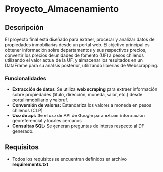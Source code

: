 # Proyecto_Almacenamiento

## Descripción

El proyecto final está diseñado para extraer, procesar y analizar datos de propiedades inmobiliarias desde un portal web. El objetivo principal es obtener información sobre departamentos y sus respectivos precios, convertir los precios de unidades de fomento (UF) a pesos chilenos utilizando el valor actual de la UF, y almacenar los resultados en un DataFrame para su análisis posterior, utilizando librerias de Webscrapping.

### Funcionalidades
- **Extracción de datos:** Se utiliza **web scraping** para extraer información sobre propiedades (título, dirección, moneda, valor, etc.) desde portalinmobiliario y valoruf.
- **Conversión de valores:** Estandariza los valores a moneda en pesos chilenos (CLP)
- **Uso de api:** Se el uso de API de Google para extraer información georeferencial y locales cercanos
- **Consultas SQL:** Se generan preguntas de interes respecto al DF generado.

## Requisitos

- Todos los requisitos se encuentran definidos en archivo **requirements.txt**
